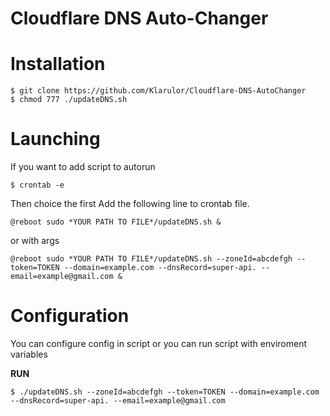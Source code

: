 # Cloudflare DNS Auto-Changer

# Installation
```
$ git clone https://github.com/Klarulor/Cloudflare-DNS-AutoChanger
$ chmod 777 ./updateDNS.sh
```

# Launching
If you want to add script to autorun
```
$ crontab -e
```
Then choice the first
Add the following line to crontab file.

```
@reboot sudo *YOUR PATH TO FILE*/updateDNS.sh &
```
or with args
```
@reboot sudo *YOUR PATH TO FILE*/updateDNS.sh --zoneId=abcdefgh --token=TOKEN --domain=example.com --dnsRecord=super-api. --email=example@gmail.com &
```

# Configuration
You can configure config in script or you can run script with enviroment variables

**RUN**
```
$ ./updateDNS.sh --zoneId=abcdefgh --token=TOKEN --domain=example.com --dnsRecord=super-api. --email=example@gmail.com
```
